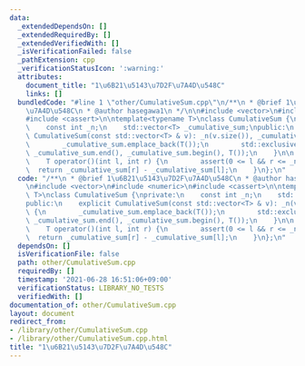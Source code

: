 ```yaml
---
data:
  _extendedDependsOn: []
  _extendedRequiredBy: []
  _extendedVerifiedWith: []
  _isVerificationFailed: false
  _pathExtension: cpp
  _verificationStatusIcon: ':warning:'
  attributes:
    document_title: "1\u6B21\u5143\u7D2F\u7A4D\u548C"
    links: []
  bundledCode: "#line 1 \"other/CumulativeSum.cpp\"\n/**\n * @brief 1\u6B21\u5143\u7D2F\
    \u7A4D\u548C\n * @author hasegawa1\n */\n\n#include <vector>\n#include <numeric>\n\
    #include <cassert>\n\ntemplate<typename T>\nclass CumulativeSum {\nprivate:\n\
    \    const int _n;\n    std::vector<T> _cumulative_sum;\npublic:\n    explicit\
    \ CumulativeSum(const std::vector<T> & v): _n(v.size()), _cumulative_sum(v) {\n\
    \        _cumulative_sum.emplace_back(T());\n        std::exclusive_scan(_cumulative_sum.begin(),\
    \ _cumulative_sum.end(), _cumulative_sum.begin(), T());\n    }\n\n    // [l, r)\n\
    \    T operator()(int l, int r) {\n        assert(0 <= l && r <= _n);\n      \
    \  return _cumulative_sum[r] - _cumulative_sum[l];\n    }\n};\n"
  code: "/**\n * @brief 1\u6B21\u5143\u7D2F\u7A4D\u548C\n * @author hasegawa1\n */\n\
    \n#include <vector>\n#include <numeric>\n#include <cassert>\n\ntemplate<typename\
    \ T>\nclass CumulativeSum {\nprivate:\n    const int _n;\n    std::vector<T> _cumulative_sum;\n\
    public:\n    explicit CumulativeSum(const std::vector<T> & v): _n(v.size()), _cumulative_sum(v)\
    \ {\n        _cumulative_sum.emplace_back(T());\n        std::exclusive_scan(_cumulative_sum.begin(),\
    \ _cumulative_sum.end(), _cumulative_sum.begin(), T());\n    }\n\n    // [l, r)\n\
    \    T operator()(int l, int r) {\n        assert(0 <= l && r <= _n);\n      \
    \  return _cumulative_sum[r] - _cumulative_sum[l];\n    }\n};\n"
  dependsOn: []
  isVerificationFile: false
  path: other/CumulativeSum.cpp
  requiredBy: []
  timestamp: '2021-06-28 16:51:06+09:00'
  verificationStatus: LIBRARY_NO_TESTS
  verifiedWith: []
documentation_of: other/CumulativeSum.cpp
layout: document
redirect_from:
- /library/other/CumulativeSum.cpp
- /library/other/CumulativeSum.cpp.html
title: "1\u6B21\u5143\u7D2F\u7A4D\u548C"
---
```

